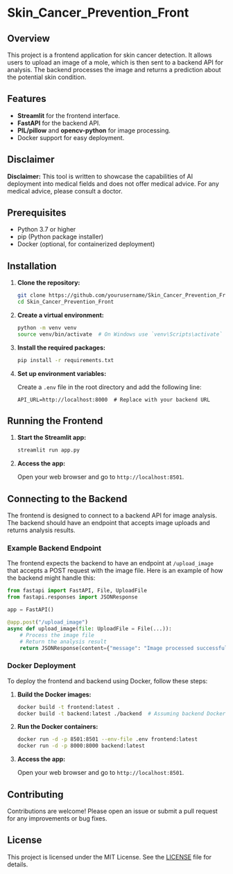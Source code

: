 # Skin_Cancer_Prevention_Front

## Overview

This project is a frontend application for skin cancer detection. It allows users to upload an image of a mole, which is then sent to a backend API for analysis. The backend processes the image and returns a prediction about the potential skin condition.

## Features

- **Streamlit** for the frontend interface.
- **FastAPI** for the backend API.
- **PIL/pillow** and **opencv-python** for image processing.
- Docker support for easy deployment.

## Disclaimer

**Disclaimer:** This tool is written to showcase the capabilities of AI deployment into medical fields and does not offer medical advice. For any medical advice, please consult a doctor.

## Prerequisites

- Python 3.7 or higher
- pip (Python package installer)
- Docker (optional, for containerized deployment)

## Installation

1. **Clone the repository:**

   ```sh
   git clone https://github.com/yourusername/Skin_Cancer_Prevention_Front.git
   cd Skin_Cancer_Prevention_Front
   ```

2. **Create a virtual environment:**

   ```sh
   python -m venv venv
   source venv/bin/activate  # On Windows use `venv\Scripts\activate`
   ```

3. **Install the required packages:**

   ```sh
   pip install -r requirements.txt
   ```

4. **Set up environment variables:**

   Create a `.env` file in the root directory and add the following line:

   ```env
   API_URL=http://localhost:8000  # Replace with your backend URL
   ```

## Running the Frontend

1. **Start the Streamlit app:**

   ```sh
   streamlit run app.py
   ```

2. **Access the app:**

   Open your web browser and go to `http://localhost:8501`.

## Connecting to the Backend

The frontend is designed to connect to a backend API for image analysis. The backend should have an endpoint that accepts image uploads and returns analysis results.

### Example Backend Endpoint

The frontend expects the backend to have an endpoint at `/upload_image` that accepts a POST request with the image file. Here is an example of how the backend might handle this:

```python
from fastapi import FastAPI, File, UploadFile
from fastapi.responses import JSONResponse

app = FastAPI()

@app.post("/upload_image")
async def upload_image(file: UploadFile = File(...)):
    # Process the image file
    # Return the analysis result
    return JSONResponse(content={"message": "Image processed successfully"})
```

### Docker Deployment

To deploy the frontend and backend using Docker, follow these steps:

1. **Build the Docker images:**

   ```sh
   docker build -t frontend:latest .
   docker build -t backend:latest ./backend  # Assuming backend Dockerfile is in ./backend
   ```

2. **Run the Docker containers:**

   ```sh
   docker run -d -p 8501:8501 --env-file .env frontend:latest
   docker run -d -p 8000:8000 backend:latest
   ```

3. **Access the app:**

   Open your web browser and go to `http://localhost:8501`.

## Contributing

Contributions are welcome! Please open an issue or submit a pull request for any improvements or bug fixes.

## License

This project is licensed under the MIT License. See the [LICENSE](LICENSE) file for details.
